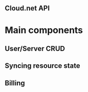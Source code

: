 Cloud.net API
-------------

# Main components

## User/Server CRUD

## Syncing resource state

## Billing
